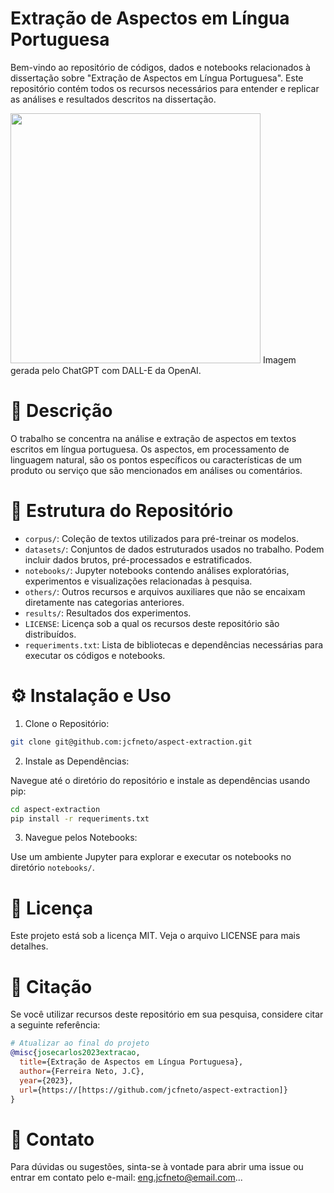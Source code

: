# Extração de Aspectos em Língua Portuguesa

Bem-vindo ao repositório de códigos, dados e notebooks relacionados à dissertação sobre "Extração de Aspectos em Língua Portuguesa". Este repositório contém todos os recursos necessários para entender e replicar as análises e resultados descritos na dissertação.


<img src="[https://cdn-uploads.huggingface.co/production/uploads/6385e26cc12615765caa6afe/3lSkNEfW57BNudZIFyTH2.png](https://github.com/jcfneto/aspect-extraction/assets/70823158/d41e3bb7-0296-4156-b715-148a31b17796)" width=400 height=400>
Imagem gerada pelo ChatGPT com DALL-E da OpenAI.




# 📖 Descrição
O trabalho se concentra na análise e extração de aspectos em textos escritos em língua portuguesa. Os aspectos, em processamento de linguagem natural, são os pontos específicos ou características de um produto ou serviço que são mencionados em análises ou comentários.

# 📁 Estrutura do Repositório

- `corpus/`: Coleção de textos utilizados para pré-treinar os modelos.
- `datasets/`: Conjuntos de dados estruturados usados no trabalho. Podem incluir dados brutos, pré-processados e estratificados.
- `notebooks/`: Jupyter notebooks contendo análises exploratórias, experimentos e visualizações relacionadas à pesquisa.
- `others/`: Outros recursos e arquivos auxiliares que não se encaixam diretamente nas categorias anteriores.
- `results/`: Resultados dos experimentos.
- `LICENSE`: Licença sob a qual os recursos deste repositório são distribuídos.
- `requeriments.txt`: Lista de bibliotecas e dependências necessárias para executar os códigos e notebooks.

# ⚙️ Instalação e Uso

1. Clone o Repositório:

```bash
git clone git@github.com:jcfneto/aspect-extraction.git
```

2. Instale as Dependências:

Navegue até o diretório do repositório e instale as dependências usando pip:

```bash
cd aspect-extraction
pip install -r requeriments.txt
```

3. Navegue pelos Notebooks:

Use um ambiente Jupyter para explorar e executar os notebooks no diretório `notebooks/`.

# 📜 Licença

Este projeto está sob a licença MIT. Veja o arquivo LICENSE para mais detalhes.

# 📌 Citação

Se você utilizar recursos deste repositório em sua pesquisa, considere citar a seguinte referência:

```bibtex
# Atualizar ao final do projeto
@misc{josecarlos2023extracao,
  title={Extração de Aspectos em Língua Portuguesa},
  author={Ferreira Neto, J.C},
  year={2023},
  url={https://[https://github.com/jcfneto/aspect-extraction]}
}
```

# 📮 Contato

Para dúvidas ou sugestões, sinta-se à vontade para abrir uma issue ou entrar em contato pelo e-mail: eng.jcfneto@email.com...
